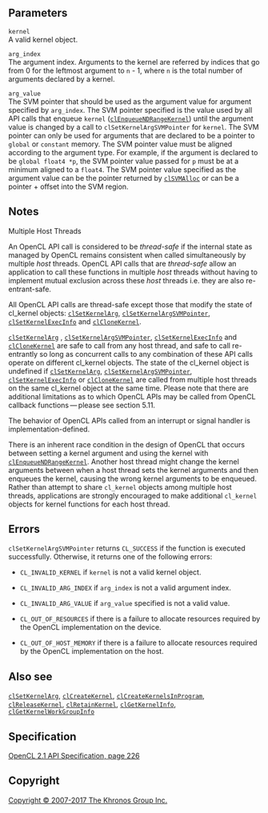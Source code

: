 
## Parameters

`kernel`  
A valid kernel object.

`arg_index`  
The argument index. Arguments to the kernel are referred by indices that
go from 0 for the leftmost argument to `n` - 1, where `n` is the total
number of arguments declared by a kernel.

`arg_value`  
The SVM pointer that should be used as the argument value for argument
specified by `arg_index`. The SVM pointer specified is the value used by
all API calls that enqueue `kernel`
([`clEnqueueNDRangeKernel`](clEnqueueNDRangeKernel.html)) until the
argument value is changed by a call to `clSetKernelArgSVMPointer` for
`kernel`. The SVM pointer can only be used for arguments that are
declared to be a pointer to `global` or `constant` memory. The SVM
pointer value must be aligned according to the argument type. For
example, if the argument is declared to be `global float4 *p`, the SVM
pointer value passed for `p` must be at a minimum aligned to a `float4`.
The SVM pointer value specified as the argument value can be the pointer
returned by [`clSVMAlloc`](clSVMAlloc.html) or can be a pointer + offset
into the SVM region.

## Notes

Multiple Host Threads

An OpenCL API call is considered to be *thread-safe* if the internal
state as managed by OpenCL remains consistent when called simultaneously
by multiple *host* threads. OpenCL API calls that are *thread-safe*
allow an application to call these functions in multiple *host* threads
without having to implement mutual exclusion across these *host* threads
i.e. they are also re-entrant-safe.

All OpenCL API calls are thread-safe except those that modify the state
of cl\_kernel objects: [`clSetKernelArg`](clSetKernelArg.html),
[`clSetKernelArgSVMPointer`](#),
[`clSetKernelExecInfo`](clSetKernelExecInfo.html) and
[`clCloneKernel`](clCloneKernel.html).

[`clSetKernelArg`](clSetKernelArg.html) ,
[`clSetKernelArgSVMPointer`](#),
[`clSetKernelExecInfo`](clSetKernelExecInfo.html) and
[`clCloneKernel`](clCloneKernel.html) are safe to call from any host
thread, and safe to call re-entrantly so long as concurrent calls to any
combination of these API calls operate on different cl\_kernel objects.
The state of the cl\_kernel object is undefined if
[`clSetKernelArg`](clSetKernelArg.html),
[`clSetKernelArgSVMPointer`](#),
[`clSetKernelExecInfo`](clSetKernelExecInfo.html) or
[`clCloneKernel`](clCloneKernel.html) are called from multiple host
threads on the same cl\_kernel object at the same time. Please note that
there are additional limitations as to which OpenCL APIs may be called
from OpenCL callback functions — please see section 5.11.

The behavior of OpenCL APIs called from an interrupt or signal handler
is implementation-defined.

There is an inherent race condition in the design of OpenCL that occurs
between setting a kernel argument and using the kernel with
[`clEnqueueNDRangeKernel`](clEnqueueNDRangeKernel.html). Another host
thread might change the kernel arguments between when a host thread sets
the kernel arguments and then enqueues the kernel, causing the wrong
kernel arguments to be enqueued. Rather than attempt to share
`cl_kernel` objects among multiple host threads, applications are
strongly encouraged to make additional `cl_kernel` objects for kernel
functions for each host thread.

## Errors

`clSetKernelArgSVMPointer` returns `CL_SUCCESS` if the function is
executed successfully. Otherwise, it returns one of the following
errors:

-   `CL_INVALID_KERNEL` if `kernel` is not a valid kernel object.

-   `CL_INVALID_ARG_INDEX` if `arg_index` is not a valid argument index.

-   `CL_INVALID_ARG_VALUE` if `arg_value` specified is not a valid
    value.

-   `CL_OUT_OF_RESOURCES` if there is a failure to allocate resources
    required by the OpenCL implementation on the device.

-   `CL_OUT_OF_HOST_MEMORY` if there is a failure to allocate resources
    required by the OpenCL implementation on the host.

## Also see

[`clSetKernelArg`](clSetKernelArg.html),
[`clCreateKernel`](clCreateKernel.html),
[`clCreateKernelsInProgram`](clCreateKernelsInProgram.html),
[`clReleaseKernel`](clReleaseKernel.html),
[`clRetainKernel`](clRetainKernel.html),
[`clGetKernelInfo`](clGetKernelInfo.html),
[`clGetKernelWorkGroupInfo`](clGetKernelWorkGroupInfo.html)

## Specification

[OpenCL 2.1 API Specification, page
226](https://www.khronos.org/registry/cl/specs/opencl-2.1.pdf#page=226)

## Copyright

[Copyright © 2007-2017 The Khronos Group Inc.](copyright.html)
